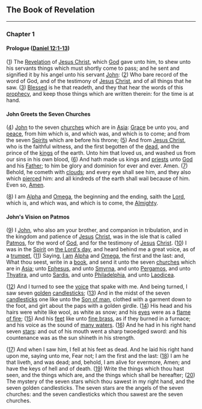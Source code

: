 ## The Book of Revelation

---

### Chapter 1

#### Prologue ([Daniel 12:1-13](http://biblehub.com/kjv/daniel/12.htm))

([1](http://biblehub.com/text/revelation/1-1.htm)) The [Revelation](1512) of [Jesus Christ](2368), which [God](284) gave unto him, to shew unto his servants things which must shortly come to pass; and he sent and signified it by his angel unto his servant [John](929): ([2](http://biblehub.com/text/revelation/1-2.htm)) Who bare record of the word of God, and of the testimony of [Jesus](688) [Christ](1680), and of all things that he saw. ([3](http://biblehub.com/text/revelation/1-3.htm)) [Blessed](442) is he that readeth, and they that hear the words of this [prophecy](1274), and keep those things which are written therein: for the time is at hand.

#### John Greets the Seven Churches
([4](http://biblehub.com/interlinear/revelation/1-4.htm)) [John](1119) to the seven [churches](504) which are in [Asia](212): [Grace](911) be unto you, and [peace](181), from him which is, and which was, and which is to come; and from the seven [Spirits](1726) which are before his throne; ([5](http://biblehub.com/interlinear/revelation/1-5.htm)) And from [Jesus Christ](2368), who is the faithful witness, and the first begotten of the [dead](1025), and the prince of the [kings](1098) of the earth. Unto him that loved us, and washed us from our sins in his own blood, ([6](http://biblehub.com/interlinear/revelation/1-6.htm)) And hath made us kings and [priests](330) unto [God](824) and his [Father](491); to him be glory and dominion for ever and ever. Amen. ([7](http://biblehub.com/interlinear/revelation/1-7.htm)) Behold, he cometh with [clouds](1440); and every eye shall see him, and they also which [pierced](704) him: and all kindreds of the earth shall wail because of him. Even so, [Amen](99).

([8](http://biblehub.com/interlinear/revelation/1-8.htm)) I am [Alpha](532) and [Omega](800), the beginning and the ending, saith the [Lord](800), which is, and which was, and which is to come, the [Almighty](1822).

#### John's Vision on Patmos

([9](http://biblehub.com/interlinear/revelation/1-9.htm)) I [John](1119), who also am your brother, and companion in tribulation, and in the kingdom and patience of [Jesus](688) [Christ](1680), was in the isle that is called [Patmos](1231), for the word of [God](484), and for the testimony of [Jesus](688) [Christ](1680). ([10](http://biblehub.com/interlinear/revelation/1-10.htm)) I was in the [Spirit](886) on [the Lord's day](/greek?word=tei+kuriakhi+hmerai), and heard behind me a great voice, as of a [trumpet](597), ([11](http://biblehub.com/interlinear/revelation/1-11.htm)) Saying, [I am](873) [Alpha](1) and [Omega](800), the first and the last: and, What thou seest, write in a [book](174), and send it unto the seven [churches](504) which are in [Asia](222); unto [Ephesus](830), and unto [Smyrna](841), and unto [Pergamos](349), and unto [Thyatira](826), and unto [Sardis](520), and unto [Philadelphia](1146), and unto [Laodicea](201).

([12](http://biblehub.com/interlinear/revelation/1-12.htm)) And I turned to see the [voice](https://www.biblewheel.com//GR/GR_Database.php?Gem_Number=1408) that spake with me. And being turned, I saw seven [golden](https://www.biblewheel.com//GR/GR_Database.php?Gem_Number=1501) [candlesticks](https://www.biblewheel.com//GR/GR_Database.php?Gem_Number=1291); ([13](http://biblehub.com/interlinear/revelation/1-13.htm)) And in the midst of the seven [candlesticks](https://www.biblewheel.com//GR/GR_Database.php?Gem_Number=1940) one like unto the [Son of man](https://www.biblewheel.com//GR/GR_Database.php?Gem_Number=2040), clothed with a garment down to the foot, and girt about the paps with a golden girdle. ([14](http://biblehub.com/interlinear/revelation/1-14.htm)) His head and his hairs were white like wool, as white as snow; and his [eyes](https://www.biblewheel.com//GR/GR_Database.php?Gem_Number=730) were as a [flame of fire](https://www.biblewheel.com//GR/GR_Database.php?Gem_Number=1510); ([15](http://biblehub.com/interlinear/revelation/1-15.htm)) And his [feet](https://www.biblewheel.com//GR/GR_Database.php?Gem_Number=359) like unto [fine brass](https://www.biblewheel.com//GR/GR_Database.php?Gem_Number=1614), as if they burned in a furnace; and his voice as the sound of [many waters](https://www.biblewheel.com//GR/GR_Database.php?Gem_Number=2615). ([16](http://biblehub.com/interlinear/revelation/1-16.htm)) And he had in his right hand seven [stars](https://www.biblewheel.com//GR/GR_Database.php?Gem_Number=807): and out of his mouth went a sharp twoedged sword: and his countenance was as the sun shineth in his strength.

([17](http://biblehub.com/interlinear/revelation/1-17.htm)) And when I saw him, I fell at his feet as dead. And he laid his right hand upon me, saying unto me, Fear not; I am the first and the last: ([18](http://biblehub.com/interlinear/revelation/1-18.htm)) I am he that liveth, and was dead; and, behold, I am alive for evermore, Amen; and have the keys of hell and of death. ([19](http://biblehub.com/interlinear/revelation/1-19.htm)) Write the things which thou hast seen, and the things which are, and the things which shall be hereafter; ([20](http://biblehub.com/interlinear/revelation/1-20.htm)) The mystery of the seven stars which thou sawest in my right hand, and the seven golden candlesticks. The seven stars are the angels of the seven churches: and the seven candlesticks which thou sawest are the seven churches.

